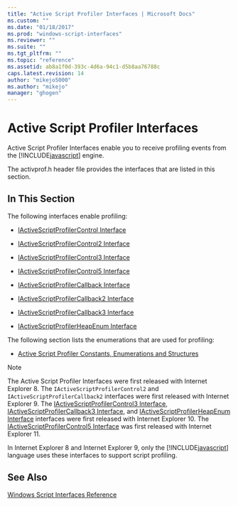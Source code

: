 ```yaml
---
title: "Active Script Profiler Interfaces | Microsoft Docs"
ms.custom: ""
ms.date: "01/18/2017"
ms.prod: "windows-script-interfaces"
ms.reviewer: ""
ms.suite: ""
ms.tgt_pltfrm: ""
ms.topic: "reference"
ms.assetid: ab8a1f0d-393c-4d6a-94c1-d5b8aa76788c
caps.latest.revision: 14
author: "mikejo5000"
ms.author: "mikejo"
manager: "ghogen"
---
```

# Active Script Profiler Interfaces
Active Script Profiler Interfaces enable you to receive profiling events from the [!INCLUDE[javascript](../../javascript/includes/javascript-md.md)] engine.  
  
 The activprof.h header file provides the interfaces that are listed in this section.  
  
## In This Section  
 The following interfaces enable profiling:  
  
-   [IActiveScriptProfilerControl Interface](../../winscript/reference/iactivescriptprofilercontrol-interface.md)  
  
-   [IActiveScriptProfilerControl2 Interface](../../winscript/reference/iactivescriptprofilercontrol2-interface.md)  
  
-   [IActiveScriptProfilerControl3 Interface](../../winscript/reference/iactivescriptprofilercontrol3-interface.md)  
  
-   [IActiveScriptProfilerControl5 Interface](../../winscript/reference/iactivescriptprofilercontrol5-interface.md)  
  
-   [IActiveScriptProfilerCallback Interface](../../winscript/reference/iactivescriptprofilercallback-interface.md)  
  
-   [IActiveScriptProfilerCallback2 Interface](../../winscript/reference/iactivescriptprofilercallback2-interface.md)  
  
-   [IActiveScriptProfilerCallback3 Interface](../../winscript/reference/iactivescriptprofilercallback3-interface.md)  
  
-   [IActiveScriptProfilerHeapEnum Interface](../../winscript/reference/iactivescriptprofilerheapenum-interface.md)  
  
 The following section lists the enumerations that are used for profiling:  
  
-   [Active Script Profiler Constants, Enumerations and Structures](../../winscript/reference/active-script-profiler-constants-enumerations-and-structures.md)  
  
> [!NOTE]
>  The Active Script Profiler Interfaces were first released with Internet Explorer 8. The `IActiveScriptProfilerControl2` and `IActiveScriptProfilerCallback2` interfaces were first released with Internet Explorer 9. The [IActiveScriptProfilerControl3 Interface](../../winscript/reference/iactivescriptprofilercontrol3-interface.md), [IActiveScriptProfilerCallback3 Interface](../../winscript/reference/iactivescriptprofilercallback3-interface.md), and [IActiveScriptProfilerHeapEnum Interface](../../winscript/reference/iactivescriptprofilerheapenum-interface.md) interfaces were first released with Internet Explorer 10. The [IActiveScriptProfilerControl5 Interface](../../winscript/reference/iactivescriptprofilercontrol5-interface.md) was first released with Internet Explorer 11.  
>   
>  In Internet Explorer 8 and Internet Explorer 9, only the [!INCLUDE[javascript](../../javascript/includes/javascript-md.md)] language uses these interfaces to support script profiling.  
  
## See Also  
 [Windows Script Interfaces Reference](../../winscript/reference/windows-script-interfaces-reference.md)